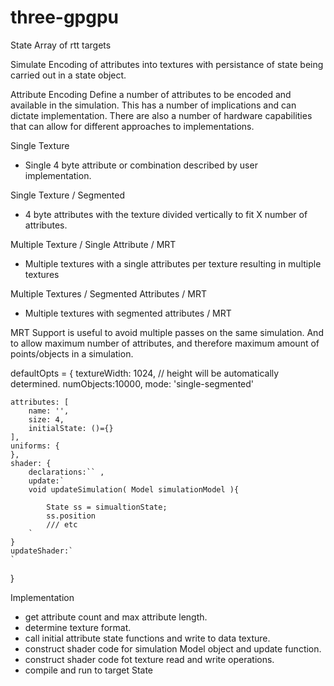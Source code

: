 

# three-gpgpu
State
Array of rtt targets

Simulate
Encoding of attributes into textures with persistance of 
state being carried out in a state object.

Attribute Encoding
Define a number of attributes to be encoded and available in the simulation.
This has a number of implications and can dictate implementation. There are also a
number of hardware capabilities that can allow for different approaches to implementations.

Single Texture 
- Single 4 byte attribute or combination described by user implementation.

Single Texture / Segmented
- 4 byte attributes with the texture divided vertically to fit X number of attributes.

Multiple Texture / Single Attribute / MRT
- Multiple textures with a single attributes per texture resulting
in multiple textures  

Multiple Textures / Segmented Attributes / MRT
- Multiple textures with segmented attributes / MRT

MRT Support is useful to avoid multiple passes on the same simulation.
And to allow maximum number of attributes, and therefore maximum amount of points/objects
in a simulation. 


defaultOpts = {
    textureWidth: 1024,  // height will be automatically determined.
    numObjects:10000,
    mode: 'single-segmented' 
    
    attributes: [
        name: '',
        size: 4,
        initialState: ()={}
    ],
    uniforms: {
    },
    shader: {
        declarations:`` ,
        update:`
        void updateSimulation( Model simulationModel ){
            
            State ss = simualtionState;
            ss.position
            /// etc
        `
    }
    updateShader:`
    `      
}


Implementation

- get attribute count and max attribute length.
- determine texture format.
- call initial attribute state functions and write to data texture.
- construct shader code for simulation Model object and update function.
- construct shader code fot texture read and write operations.
- compile and run to target State
